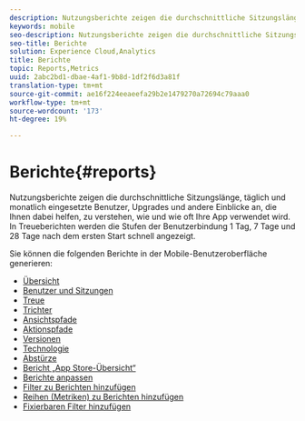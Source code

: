 ```yaml
---
description: Nutzungsberichte zeigen die durchschnittliche Sitzungslänge, täglich und monatlich eingesetzte Benutzer, Upgrades und andere Einblicke an, die Ihnen dabei helfen, zu verstehen, wie und wie oft Ihre App verwendet wird. In Treueberichten werden die Stufen der Benutzerbindung 1 Tag, 7 Tage und 28 Tage nach dem ersten Start schnell angezeigt.
keywords: mobile
seo-description: Nutzungsberichte zeigen die durchschnittliche Sitzungslänge, täglich und monatlich eingesetzte Benutzer, Upgrades und andere Einblicke an, die Ihnen dabei helfen, zu verstehen, wie und wie oft Ihre App verwendet wird. In Treueberichten werden die Stufen der Benutzerbindung 1 Tag, 7 Tage und 28 Tage nach dem ersten Start schnell angezeigt.
seo-title: Berichte
solution: Experience Cloud,Analytics
title: Berichte
topic: Reports,Metrics
uuid: 2abc2bd1-dbae-4af1-9b8d-1df2f6d3a81f
translation-type: tm+mt
source-git-commit: ae16f224eeaeefa29b2e1479270a72694c79aaa0
workflow-type: tm+mt
source-wordcount: '173'
ht-degree: 19%

---
```



# Berichte{#reports}

Nutzungsberichte zeigen die durchschnittliche Sitzungslänge, täglich und monatlich eingesetzte Benutzer, Upgrades und andere Einblicke an, die Ihnen dabei helfen, zu verstehen, wie und wie oft Ihre App verwendet wird. In Treueberichten werden die Stufen der Benutzerbindung 1 Tag, 7 Tage und 28 Tage nach dem ersten Start schnell angezeigt.

Sie können die folgenden Berichte in der Mobile-Benutzeroberfläche generieren:

* [Übersicht](/help/using/usage/usage-overview.md)
* [Benutzer und Sitzungen](/help/using/usage/users-sessions.md)
* [Treue](/help/using/usage/reports-retention.md)
* [Trichter](/help/using/usage/reports-funnel.md)
* [Ansichtspfade](/help/using/usage/reports-view-paths.md)
* [Aktionspfade](/help/using/usage/reports-action-paths.md)
* [Versionen](/help/using/usage/c-reports-versions.md)
* [Technologie](/help/using/usage/reports-technology.md)
* [Abstürze](/help/using/usage/c-crashes.md)
* [Bericht „App Store-Übersicht“](/help/using/usage/c-app-store-store-performance.md)
* [Berichte anpassen](/help/using/usage/reports-customize/reports-customize.md)
* [Filter zu Berichten hinzufügen](/help/using/usage/reports-customize/t-reports-customize.md)
* [Reihen (Metriken) zu Berichten hinzufügen](/help/using/usage/reports-customize/t-reports-series.md)
* [Fixierbaren Filter hinzufügen](/help/using/usage/reports-customize/t-sticky-filter.md)
